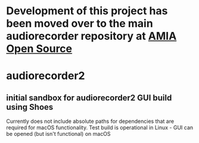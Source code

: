 # Development of this project has been moved over to the main audiorecorder repository at [AMIA Open Source](https://github.com/amiaopensource/audiorecorder)

# audiorecorder2

## initial sandbox for audiorecorder2 GUI build using Shoes

Currently does not include absolute paths for dependencies that are required for macOS functionality. Test build is operational in Linux - GUI can be opened (but isn't functional) on macOS
